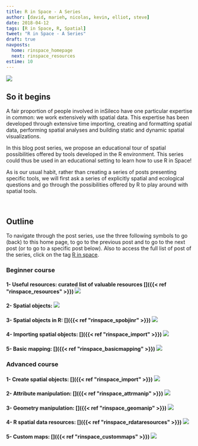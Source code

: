 ```yaml
---
title: R in Space - A Series
author: [david, marieh, nicolas, kevin, elliot, steve]
date: 2018-04-12
tags: [R in Space, R, Spatial]
tweet: "R in Space - A Series"
draft: true
navposts:
  home: rinspace_homepage
  next: rinspace_resources
estime: 10
---
```



![](https://img.shields.io/badge/inSileco-InDevelopment-3fb3b2.svg)


## So it begins

A fair proportion of people involved in inSileco have one particular expertise
in common: we work extensively with spatial data. This expertise has been
developed through extensive time importing, creating and formatting spatial
data, performing spatial analyses and building static and dynamic spatial
visualizations.

In this blog post series, we propose an educational tour of spatial possibilities
offered by tools developed in the R environment. This series could thus be used
in an educational setting to learn how to use R in Space!

As is our usual habit, rather than creating a series of posts presenting specific
tools, we will first ask a series of explicitly spatial and ecological questions
and go through the possibilities offered by R to play around with spatial tools.

<br/>


## Outline

To navigate through the post series, use the three following symbols <i class="fa fa-home fa-2x" aria-hidden="true"></i> to go (back) to this home page, <i class="fa fa-arrow-circle-o-right fa-2x" aria-hidden="true"></i> to go to the previous post and <i class="fa fa-arrow-circle-o-right fa-2x" aria-hidden="true"></i> to go to the next post (or to go to a specific post below).
Also to access the full list of post of the series, click on the tag [R in space](http://127.0.0.1:4321/tags/r-in-space/).


### Beginner course

#### **1- Useful resources**: curated list of valuable resources [<i class="fa fa-arrow-circle-o-right" aria-hidden="true"></i>]({{< ref "rinspace_resources" >}}) ![](https://img.shields.io/badge/inSileco-UnderReview-ffdd55.svg)

#### **2- Spatial objects**: ![](https://img.shields.io/badge/inSileco-InDevelopment-3fb3b2.svg)

#### **3- Spatial objects in R**: [<i class="fa fa-arrow-circle-o-right" aria-hidden="true"></i>]({{< ref "rinspace_spobjinr" >}}) ![](https://img.shields.io/badge/inSileco-UnderReview-ffdd55.svg)

#### **4- Importing spatial objects**: [<i class="fa fa-arrow-circle-o-right" aria-hidden="true"></i>]({{< ref "rinspace_import" >}}) ![](https://img.shields.io/badge/inSileco-UnderReview-ffdd55.svg)

#### **5- Basic mapping**: [<i class="fa fa-arrow-circle-o-right" aria-hidden="true"></i>]({{< ref "rinspace_basicmapping" >}}) ![](https://img.shields.io/badge/inSileco-UnderReview-ffdd55.svg)



### Advanced course

#### **1- Create spatial objects**: [<i class="fa fa-arrow-circle-o-right" aria-hidden="true"></i>]({{< ref "rinspace_import" >}}) ![](https://img.shields.io/badge/inSileco-InDevelopment-3fb3b2.svg)

#### **2- Attribute manipulation**: [<i class="fa fa-arrow-circle-o-right" aria-hidden="true"></i>]({{< ref "rinspace_attrmanip" >}}) ![](https://img.shields.io/badge/inSileco-InDevelopment-3fb3b2.svg)

#### **3- Geometry manipulation**: [<i class="fa fa-arrow-circle-o-right" aria-hidden="true"></i>]({{< ref "rinspace_geomanip" >}}) ![](https://img.shields.io/badge/inSileco-InDevelopment-3fb3b2.svg)

#### **4- R spatial data resources**: [<i class="fa fa-arrow-circle-o-right" aria-hidden="true"></i>]({{< ref "rinspace_rdataresources" >}}) ![](https://img.shields.io/badge/inSileco-InDevelopment-3fb3b2.svg)

#### **5- Custom maps**: [<i class="fa fa-arrow-circle-o-right" aria-hidden="true"></i>]({{< ref "rinspace_custommaps" >}})  ![](https://img.shields.io/badge/inSileco-InDevelopment-3fb3b2.svg)
